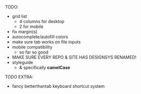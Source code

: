 TODO:
 - grid list
   - 4 columns for desktop
   - 2 for mobile
 - fix margin(s)
 - autocomplete/autofill colors
 - make sure tab works on file inputs
 - mobile compatibility
   - so far so good
 - MAKE SURE EVERY REPO & SITE HAS DESIGNSYS RENAMED!
 - styleguide
    - & specifically **camelCase**

TODO EXTRA:
 - fancy betterthantab keyboard shortcut system
